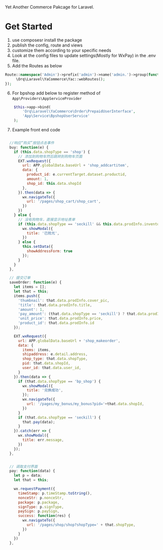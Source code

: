 Yet Another Commerce Pakcage for Laravel.

# Get Started
1. use composesr install the package
2. publish the config, route and views
3. customize them according to your specific needs
4. Look at the config files to update settings(Mostly for WxPay) in the .env file.
5. Add the Routes as below

```PHP
Route::namespace('Admin')->prefix('admin')->name('admin.')->group(function () {
     \Orq\Laravel\YaCommerce\Yac::webRoutes();
});

```

6. For bpshop add below to register method of `App\Providers\AppServiceProvider`
```PHP
    $this->app->bind(
        'Orq\Laravel\YaCommerce\Order\PrepaidUserInterface',
        'App\Service\BpshopUserService'
    );
```

7. Example front end code
```JavaScript

  //响应“购买”按钮点击事件
  buy: function(e) {
    if (this.data.shopType == 'shop') {
      // 添加到购物车然后跳转到购物车页面
      EXT.wxRequest({
        url: APP.globalData.baseUrl + 'shop_addcartitem',
        data: {
          product_id: e.currentTarget.dataset.productid,
          amount: 1,
          shop_id: this.data.shopId
        },
      }).then(data => {
        wx.navigateTo({
          url: '/pages/shop_cart/shop_cart',
        })
      })
    } else {
      // 没有购物车，直接显示地址表单
      if (this.data.shopType == 'seckill' && this.data.prodInfo.inventory < 1) {
        wx.showModal({
          title: '已抢光',
        })
      } else {
        this.setData({
          showAddressForm: true
        });
      }
    }
  },

  // 提交订单
  saveOrder: function(e) {
    let items = [];
    let that = this;
    items.push({
      'thumbnail': that.data.prodInfo.cover_pic,
      'title': that.data.prodInfo.title,
      'amount': 1,
      'pay_amount': (that.data.shopType == 'seckill') ? that.data.prodInfo.sk_price : that.data.prodInfo.price,
      'unit_price': that.data.prodInfo.price,
      'product_id': that.data.prodInfo.id
    });

    EXT.wxRequest({
      url: APP.globalData.baseUrl + 'shop_makeorder',
      data: {
        items: items,
        shipaddress: e.detail.address,
        shop_type: that.data.shopType,
        pid: that.data.shopId,
        user_id: that.data.user_id,
      }
    }).then(data => {
      if (that.data.shopType == 'bp_shop') {
        wx.showModal({
          title: '兑换成功',
        });
        wx.navigateTo({
          url: '/pages/my_bonus/my_bonus?pid='+that.data.shopId,
        })
      }
      if (that.data.shopType == 'seckill') {
        that.pay(data);
      }
    }).catch(err => {
      wx.showModal({
        title: err.message,
      })
    });
  },


  // 调取支付界面
  pay: function(data) {
    let p = data;
    let that = this;

    wx.requestPayment({
      timeStamp: p.timeStamp.toString(),
      nonceStr: p.nonceStr,
      package: p.package,
      signType: p.signType,
      paySign: p.paySign,
      success: function(res) {
        wx.navigateTo({
          url: '/pages/shop/shop?shopType=' + that.shopType,
        })
      }
    })
  },
```
